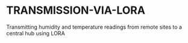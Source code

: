 # TRANSMISSION-VIA-LORA
Transmitting humidity and temperature readings from remote sites to a central hub using LORA
